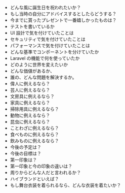 - どんな風に誕生日を祝われたいか？
- もし当時の自分にアドバイスするとしたらどうする？
- 今までに貰ったプレゼントで一番嬉しかったものは？
- テストを書いているか
- UI 設計で気を付けていたことは
- セキュリティで気を付けていたことは
- パフォーマンスで気を付けていたことは
- どんな基準でコンポーネントを分けていたか
- Laravel の機能で何を使っていたか
- どのように世界を変えたいか
- どんな価値があるか、
- 誰の、どんな問題を解決するか。
- 偉人に例えるなら？
- 芸人に例えるなら？
- 文房具に例えるなら？
- 家具に例えるなら？
- 掃除用具に例えるなら？
- 動物に例えるなら？
- 昆虫に例えるなら？
- ことわざに例えるなら？
- 食べものに例えるなら？
- 飲みものに例えるなら？
- 今後の予定は？
- 今後の目標は？
- 第一印象は？
- 第一印象と今の印象の違いは？
- 周りからどんな人だと言われるか？
- ハイブランドといえば？
- もし舞台衣装を着られるなら、どんな衣装を着たいか？
